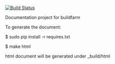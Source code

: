 [![Build Status](https://travis-ci.org/jenkinshrg/buildfarm-doc.svg?branch=master)](https://travis-ci.org/jenkinshrg/buildfarm-doc)

Documentation project for buildfarm

To generate the document:

$ sudo pip install -r requires.txt

$ make html

html document will be generated under _build/html
